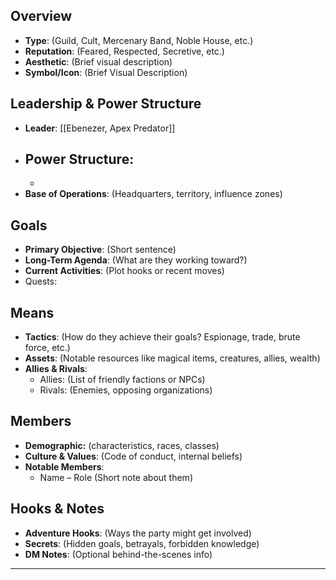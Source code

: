 ## Overview
- **Type**: (Guild, Cult, Mercenary Band, Noble House, etc.)
- **Reputation**: (Feared, Respected, Secretive, etc.)
- **Aesthetic**: (Brief visual description)
- **Symbol/Icon**: (Brief Visual Description)
## Leadership & Power Structure
- **Leader**: [[Ebenezer, Apex Predator]]
- **Power Structure**:
  - 
  - 
- **Base of Operations**: (Headquarters, territory, influence zones)

## Goals
- **Primary Objective**: (Short sentence)
- **Long-Term Agenda**: (What are they working toward?)
- **Current Activities**: (Plot hooks or recent moves)
- Quests: 

## Means
- **Tactics**: (How do they achieve their goals? Espionage, trade, brute force, etc.)
- **Assets**: (Notable resources like magical items, creatures, allies, wealth)
- **Allies & Rivals**:
  - Allies: (List of friendly factions or NPCs)
  - Rivals: (Enemies, opposing organizations)

## Members
- **Demographic:** (characteristics, races, classes)
- **Culture & Values**: (Code of conduct, internal beliefs)
- **Notable Members**:
  - Name – Role (Short note about them)

## Hooks & Notes
- **Adventure Hooks**: (Ways the party might get involved)
- **Secrets**: (Hidden goals, betrayals, forbidden knowledge)
- **DM Notes**: (Optional behind-the-scenes info)

---
